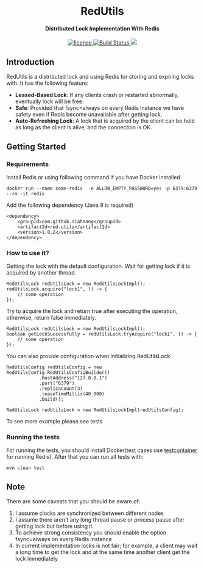 <h1 align="center"> 
    RedUtils
</h1>  

<h4 align="center">Distributed Lock Implementation With Redis</h4>

<p align="center">
    <a href="http://www.apache.org/licenses/LICENSE-2.0">
        <img src="https://img.shields.io/badge/license-Apache%20License%202.0-blue.svg?style=flat" alt="license" title="">
    </a>
    <a href="https://travis-ci.com/github/siahsang/red-utils">
        <img src="https://travis-ci.com/siahsang/red-utils.svg?token=N599nN4MvyuvHP5RhDbq&branch=develop" alt="Build Status">
    </a>
    <a href="https://codecov.io/gh/siahsang/red-utils">
        <img src="https://codecov.io/gh/siahsang/red-utils/branch/develop/graph/badge.svg?token=9OF1191T9L"/>
    </a>

</p>


## Introduction ##
RedUtils is a distributed lock and using Redis for storing and expiring locks with. It has the following feature:

-  **Leased-Based Lock**: If any clients crash or restarted abnormally, eventually lock will be free. 
-  **Safe**: Provided that fsync=always on every Redis instance we have safety even if Redis become unavailable after getting lock. 
-  **Auto-Refreshing Lock**: A lock that is acquired by the client can be held as long as the client is alive, and the connection is OK. 


## Getting Started ##

### Requirements ##
Install Redis or using following command if you have Docker installed
```
docker run --name some-redis  -e ALLOW_EMPTY_PASSWORD=yes -p 6379:6379 --rm -it redis
```

Add the following dependency (Java 8 is required)

```
<dependency>
    <groupId>com.github.siahsang</groupId>
    <artifactId>red-utils</artifactId>
    <version>1.0.2</version>
</dependency>
```



### How to use it? ##

Getting the lock with the default configuration. Wait for getting lock if it is acquired by another thread.

```
RedUtilsLock redUtilsLock = new RedUtilsLockImpl();
redUtilsLock.acquire("lock1", () -> {
    // some operation
});
```

Try to acquire the lock and return true after executing the operation, otherwise, return false immediately.
```
RedUtilsLock redUtilsLock = new RedUtilsLockImpl();
boolean getLockSuccessfully = redUtilsLock.tryAcquire("lock1", () -> {
    // some operation
});
```

You can also provide configuration when initializing RedUtilsLock
```
RedUtilsConfig redUtilsConfig = new RedUtilsConfig.RedUtilsConfigBuilder()
            .hostAddress("127.0.0.1")
            .port("6379")
            .replicaCount(3)
            .leaseTimeMillis(40_000)
            .build();

RedUtilsLock redUtilsLock = new RedUtilsLockImpl(redUtilsConfig);
```

To see more example please see tests


### Running the tests ###
For running the tests, you should install Docker(test cases use [testcontainer](https://www.testcontainers.org/) for running Redis). 
After that you can run all tests with:
``` 
mvn clean test
```

## Note ##
There are some caveats that you should be aware of:

1. I assume clocks are synchronized between different nodes
2. I assume there aren't any long thread pause or process pause after getting lock but before using it
3. To achieve strong consistency you should enable the option fsync=always on every Redis instance  
4. In current implementation locks is not fair; for example, a client may wait a long time to get the lock and at the same time another client get the lock immediately

